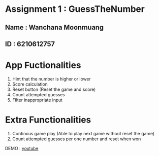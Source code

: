 # Assignment 1 : GuessTheNumber

## Name : Wanchana Moonmuang
## ID : 6210612757

# App Fuctionalities
1. Hint that the number is higher or lower
2. Score calculation
3. Reset button (Reset the game and score)
4. Count attempted guesses
5. Filter inappropriate input

# Extra Functionalities
1. Continous game play (Able to play next game without reset the game)
2. Count attempted guesses per one number and reset when won

DEMO : [youtube](https://youtu.be/sYwXNV7lIu0)
